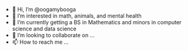 - 👋 Hi, I’m @oogamybooga
- 👀 I’m interested in math, animals, and mental health
- 🌱 I’m currently getting a BS in Mathematics and minors in computer science and data science
- 💞️ I’m looking to collaborate on ...
- 📫 How to reach me ...

<!---
oogamybooga/oogamybooga is a ✨ special ✨ repository because its `README.md` (this file) appears on your GitHub profile.
You can click the Preview link to take a look at your changes.
--->
